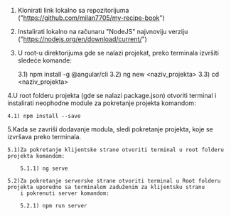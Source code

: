 1. Klonirati link lokalno sa repozitorijuma ("https://github.com/milan7705/my-recipe-book")

2. Instalirati lokalno na računaru "NodeJS" najvnoviju verziju ("https://nodejs.org/en/download/current/")

3. U root-u direktorijuma gde se nalazi projekat, preko terminala izvršiti sledeće komande:
	
	3.1) npm install -g @angular/cli
	3.2) ng new <naziv_projekta>
	3.3) cd <naziv_projekta>




4.U root folderu projekta (gde se nalazi package.json) otvoriti terminal i instalirati neophodne module za pokretanje projekta komandom:
	
	4.1) npm install --save


5.Kada se zavriši dodavanje modula, sledi pokretanje projekta, koje se izvršava preko terminala.
  
	5.1)Za pokretanje klijentske strane otvoriti terminal u root folderu projekta komandom:
	
		5.1.1) ng serve	

	5.2)Za pokretanje serverske strane otvoriti terminal u Root folderu projekta uporedno sa terminalom zaduženim za klijentsku stranu
	    i pokrenuti server komandom:
		
		5.2.1) npm run server
 